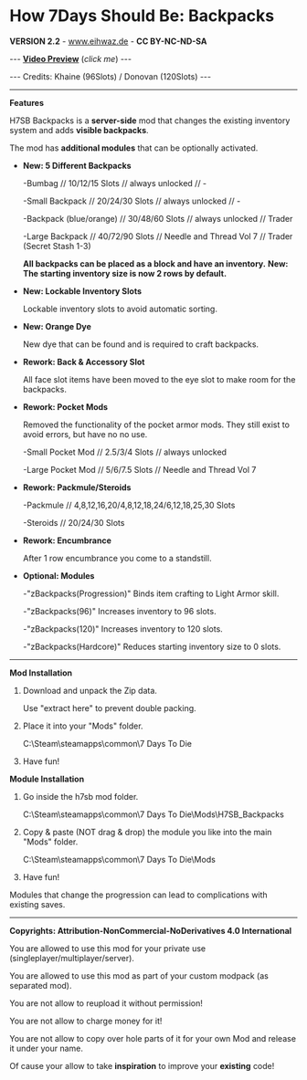 # How 7Days Should Be: Backpacks

**VERSION 2.2** - www.eihwaz.de - **CC BY-NC-ND-SA**

--- [**Video Preview**](https://www.youtube.com/watch?v=bTEWDJeKjvE) (*click me*) ---

--- Credits: Khaine (96Slots) / Donovan (120Slots) ---

--- --- --- --- --- --- --- --- ---

**Features**

H7SB Backpacks is a **server-side** mod that changes the existing inventory system and adds **visible backpacks**.

The mod has **additional modules** that can be optionally activated.

* **New: 5 Different Backpacks**

	-Bumbag 				// 10/12/15 Slots 	// always unlocked				// -
	
	-Small Backpack 		// 20/24/30 Slots	// always unlocked				// -
	
	-Backpack (blue/orange)	// 30/48/60 Slots	// always unlocked				// Trader
	
	-Large Backpack			// 40/72/90 Slots	// Needle and Thread Vol 7 		// Trader (Secret Stash 1-3)
	
	**All backpacks can be placed as a block and have an inventory.**
	**New: The starting inventory size is now 2 rows by default.**
	
* **New: Lockable Inventory Slots**

	Lockable inventory slots to avoid automatic sorting.
	
* **New: Orange Dye**

	New dye that can be found and is required to craft backpacks. 
	
* **Rework: Back & Accessory Slot**
	
	All face slot items have been moved to the eye slot to make room for the backpacks. 

* **Rework: Pocket Mods**

	Removed the functionality of the pocket armor mods. They still exist to avoid errors, but have no no use.

	-Small Pocket Mod	// 2.5/3/4 Slots		// always unlocked
	
	-Large Pocket Mod	// 5/6/7.5 Slots		// Needle and Thread Vol 7
	
* **Rework: Packmule/Steroids**

	-Packmule			//	4,8,12,16,20/4,8,12,18,24/6,12,18,25,30 Slots

	-Steroids			// 20/24/30 Slots
	
* **Rework: Encumbrance**
	
	After 1 row encumbrance you come to a standstill.
	
* **Optional: Modules**
	
	-"zBackpacks(Progression)" Binds item crafting to Light Armor skill.

	-"zBackpacks(96)" Increases inventory to 96 slots.

	-"zBackpacks(120)" Increases inventory to 120 slots.
	
	-"zBackpacks(Hardcore)" Reduces starting inventory size to 0 slots. 


--- --- --- --- --- --- --- --- ---

**Mod Installation**

1. Download and unpack the Zip data.

	Use "extract here" to prevent double packing.

2. Place it into your "Mods" folder.

	C:\Steam\steamapps\common\7 Days To Die

3. Have fun!

**Module Installation**

1. Go inside the h7sb mod folder.

	C:\Steam\steamapps\common\7 Days To Die\Mods\H7SB_Backpacks
	
2. Copy & paste (NOT drag & drop) the module you like into the main "Mods" folder.

	C:\Steam\steamapps\common\7 Days To Die\Mods

3. Have fun!

Modules that change the progression can lead to complications with existing saves. 

--- --- --- --- --- --- --- --- ---

**Copyrights: Attribution-NonCommercial-NoDerivatives 4.0 International**

You are allowed to use this mod for your private use (singleplayer/multiplayer/server).

You are allowed to use this mod as part of your custom modpack (as separated mod).

You are not allow to reupload it without permission!

You are not allow to charge money for it!

You are not allow to copy over hole parts of it for your own Mod and release it under your name.

Of cause your allow to take **inspiration** to improve your **existing** code!
